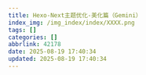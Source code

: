 ```yaml
---
title: Hexo-Next主题优化-美化篇（Gemini）
index_img: /img_index/index/XXXX.png
tags: []
categories: []
abbrlink: 42178
date: 2025-08-19 17:40:34
updated: 2025-08-19 17:40:34
---
```

